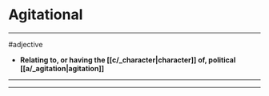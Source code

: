 # Agitational
---
#adjective
- **Relating to, or having the [[c/_character|character]] of, political [[a/_agitation|agitation]]**
---
---
